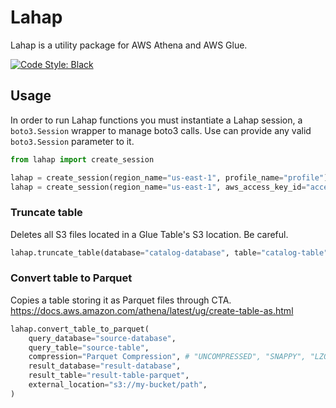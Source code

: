# Lahap

Lahap is a utility package for AWS Athena and AWS Glue.

<a href="https://github.com/psf/black"><img alt="Code Style: Black" src="https://img.shields.io/badge/code%20style-black-000000.svg"></a>

## Usage
In order to run Lahap functions you must instantiate a Lahap session, a `boto3.Session` wrapper to manage boto3 calls. Use can provide any valid `boto3.Session` parameter to it.
```python
from lahap import create_session

lahap = create_session(region_name="us-east-1", profile_name="profile") # using profile stored credentials
lahap = create_session(region_name="us-east-1", aws_access_key_id="access-key", aws_secret_access_key="secret-key") # using explicit key credentials
```

### Truncate table
Deletes all S3 files located in a Glue Table's S3 location. Be careful.
```python
lahap.truncate_table(database="catalog-database", table="catalog-table")
```

### Convert table to Parquet
Copies a table storing it as Parquet files through CTA.
https://docs.aws.amazon.com/athena/latest/ug/create-table-as.html
```python
lahap.convert_table_to_parquet(
    query_database="source-database",
    query_table="source-table",
    compression="Parquet Compression", # "UNCOMPRESSED", "SNAPPY", "LZO", "GZIP"
    result_database="result-database",
    result_table="result-table-parquet",
    external_location="s3://my-bucket/path",
)
```